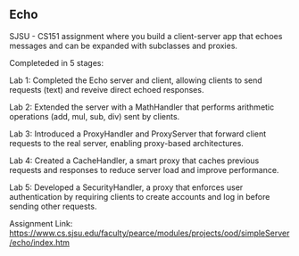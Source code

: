 ## Echo
SJSU - CS151 assignment where you build a client-server app that echoes messages and can be expanded with subclasses and proxies.




Completeded in 5 stages:

Lab 1: Completed the Echo server and client, allowing clients to send requests (text) and reveive direct echoed responses.

Lab 2: Extended the server with a MathHandler that performs arithmetic operations (add, mul, sub, div) sent by clients.

Lab 3: Introduced a ProxyHandler and ProxyServer that forward client requests to the real server, enabling proxy-based architectures.

Lab 4: Created a CacheHandler, a smart proxy that caches previous requests and responses to reduce server load and improve performance.

Lab 5: Developed a SecurityHandler, a proxy that enforces user authentication by requiring clients to create accounts and log in before sending other requests.




Assignment Link: https://www.cs.sjsu.edu/faculty/pearce/modules/projects/ood/simpleServer/echo/index.htm 
